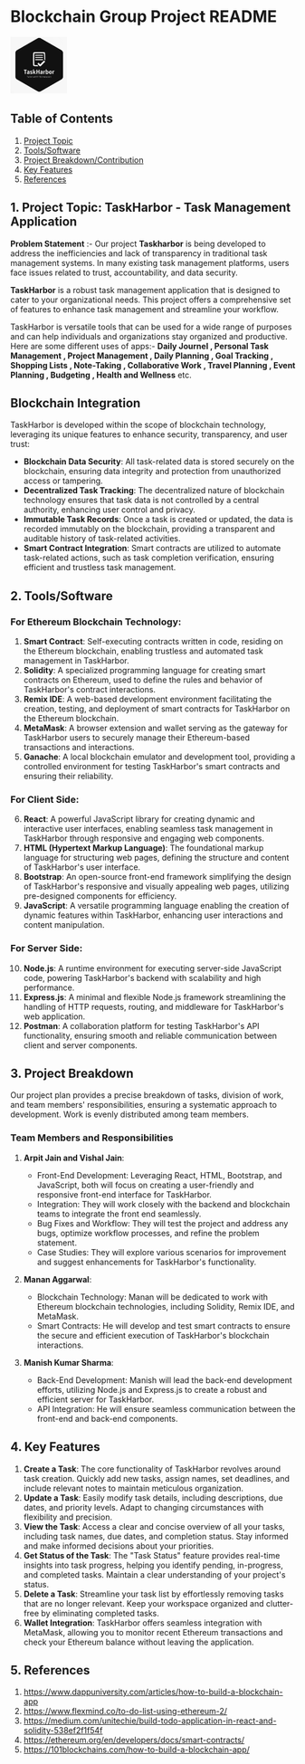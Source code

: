 # Blockchain Group Project README

<kbd><img src="logo.jpg" alt="Image Description" width="100" height="100"></kbd>


## Table of Contents

1. [Project Topic](#project-topic)
2. [Tools/Software](#toolssoftware)
3. [Project Breakdown/Contribution](#project-breakdown)
4. [Key Features](#key-features)
5. [References](#references)

## 1. Project Topic: TaskHarbor - Task Management Application

**Problem Statement** :- Our project  **Taskharbor** is being developed to address the inefficiencies and lack of transparency in traditional task management systems. In many existing task management platforms, users face issues related to trust, accountability, and data security. 

**TaskHarbor** is a robust task management application that is designed to cater to your organizational needs. This project offers a comprehensive set of features to enhance task management and streamline your workflow.

TaskHarbor is versatile tools that can be used for a wide range of purposes and can help individuals and organizations stay organized and productive. Here are some different uses of apps:- **Daily Journel , Personal Task Management , Project Management , Daily Planning , Goal Tracking , Shopping Lists , Note-Taking , Collaborative Work , Travel Planning , Event Planning , Budgeting , Health and Wellness** etc.

##  Blockchain Integration

TaskHarbor is developed within the scope of blockchain technology, leveraging its unique features to enhance security, transparency, and user trust:

- **Blockchain Data Security**: All task-related data is stored securely on the blockchain, ensuring data integrity and protection from unauthorized access or tampering.
- **Decentralized Task Tracking**: The decentralized nature of blockchain technology ensures that task data is not controlled by a central authority, enhancing user control and privacy.
- **Immutable Task Records**: Once a task is created or updated, the data is recorded immutably on the blockchain, providing a transparent and auditable history of task-related activities.
- **Smart Contract Integration**: Smart contracts are utilized to automate task-related actions, such as task completion verification, ensuring efficient and trustless task management.


## 2. Tools/Software

### For Ethereum Blockchain Technology:

1. **Smart Contract**: Self-executing contracts written in code, residing on the Ethereum blockchain, enabling trustless and automated task management in TaskHarbor.
2. **Solidity**: A specialized programming language for creating smart contracts on Ethereum, used to define the rules and behavior of TaskHarbor's contract interactions.
3. **Remix IDE**: A web-based development environment facilitating the creation, testing, and deployment of smart contracts for TaskHarbor on the Ethereum blockchain.
4. **MetaMask**: A browser extension and wallet serving as the gateway for TaskHarbor users to securely manage their Ethereum-based transactions and interactions.
5. **Ganache**: A local blockchain emulator and development tool, providing a controlled environment for testing TaskHarbor's smart contracts and ensuring their reliability.

### For Client Side:

6. **React**: A powerful JavaScript library for creating dynamic and interactive user interfaces, enabling seamless task management in TaskHarbor through responsive and engaging web components.
7. **HTML (Hypertext Markup Language)**: The foundational markup language for structuring web pages, defining the structure and content of TaskHarbor's user interface.
8. **Bootstrap**: An open-source front-end framework simplifying the design of TaskHarbor's responsive and visually appealing web pages, utilizing pre-designed components for efficiency.
9. **JavaScript**: A versatile programming language enabling the creation of dynamic features within TaskHarbor, enhancing user interactions and content manipulation.

### For Server Side:

10. **Node.js**: A runtime environment for executing server-side JavaScript code, powering TaskHarbor's backend with scalability and high performance.
11. **Express.js**: A minimal and flexible Node.js framework streamlining the handling of HTTP requests, routing, and middleware for TaskHarbor's web application.
12. **Postman**: A collaboration platform for testing TaskHarbor's API functionality, ensuring smooth and reliable communication between client and server components.


## 3. Project Breakdown

Our project plan provides a precise breakdown of tasks, division of work, and team members' responsibilities, ensuring a systematic approach to development. Work is evenly distributed among team members.

### Team Members and Responsibilities

1. **Arpit Jain and Vishal Jain**:
   - Front-End Development: Leveraging React, HTML, Bootstrap, and JavaScript, both will focus on creating a user-friendly and responsive front-end interface for TaskHarbor.
   - Integration: They will work closely with the backend and blockchain teams to integrate the front end seamlessly.
   - Bug Fixes and Workflow: They will test the project and address any bugs, optimize workflow processes, and refine the problem statement.
   - Case Studies: They will explore various scenarios for improvement and suggest enhancements for TaskHarbor's functionality.

2. **Manan Aggarwal**:
   - Blockchain Technology: Manan will be dedicated to work with Ethereum blockchain technologies, including Solidity, Remix IDE, and MetaMask.
   - Smart Contracts: He will develop and test smart contracts to ensure the secure and efficient execution of TaskHarbor's blockchain interactions.

3. **Manish Kumar Sharma**:
   - Back-End Development: Manish will lead the back-end development efforts, utilizing Node.js and Express.js to create a robust and efficient server for TaskHarbor.
   - API Integration: He will ensure seamless communication between the front-end and back-end components.
     

## 4. Key Features

1. **Create a Task**: The core functionality of TaskHarbor revolves around task creation. Quickly add new tasks, assign names, set deadlines, and include relevant notes to maintain meticulous organization.
2. **Update a Task**: Easily modify task details, including descriptions, due dates, and priority levels. Adapt to changing circumstances with flexibility and precision.
3. **View the Task**: Access a clear and concise overview of all your tasks, including task names, due dates, and completion status. Stay informed and make informed decisions about your priorities.
4. **Get Status of the Task**: The "Task Status" feature provides real-time insights into task progress, helping you identify pending, in-progress, and completed tasks. Maintain a clear understanding of your project's status.
5. **Delete a Task**: Streamline your task list by effortlessly removing tasks that are no longer relevant. Keep your workspace organized and clutter-free by eliminating completed tasks.
6. **Wallet Integration**: TaskHarbor offers seamless integration with MetaMask, allowing you to monitor recent Ethereum transactions and check your Ethereum balance without leaving the application.

## 5. References

1. https://www.dappuniversity.com/articles/how-to-build-a-blockchain-app
2. https://www.flexmind.co/to-do-list-using-ethereum-2/
3. https://medium.com/unitechie/build-todo-application-in-react-and-solidity-538ef2f1f54f
4. https://ethereum.org/en/developers/docs/smart-contracts/
5. https://101blockchains.com/how-to-build-a-blockchain-app/

   
